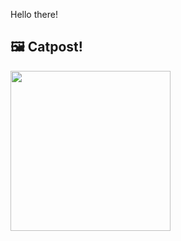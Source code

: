 Hello there!



## 🖼️ Catpost!

<sub>
    <img src="https://cdn2.thecatapi.com/images/MTYyNjg3Ng.jpg" height="256">
</sub>

